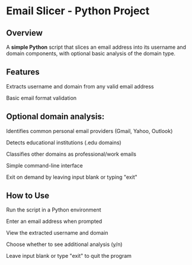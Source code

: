 # Email Slicer - Python Project
## Overview
A **simple Python** script that slices an email address into its username and domain components, with optional basic analysis of the domain type.

## Features
Extracts username and domain from any valid email address

Basic email format validation

## Optional domain analysis:

Identifies common personal email providers (Gmail, Yahoo, Outlook)

Detects educational institutions (.edu domains)

Classifies other domains as professional/work emails

Simple command-line interface

Exit on demand by leaving input blank or typing "exit"

## How to Use
Run the script in a Python environment

Enter an email address when prompted

View the extracted username and domain

Choose whether to see additional analysis (y/n)

Leave input blank or type "exit" to quit the program
